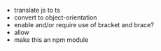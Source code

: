 - translate js to ts
- convert to object-orientation
- enable and/or require use of bracket and brace?
- allow 
- make this an npm module
